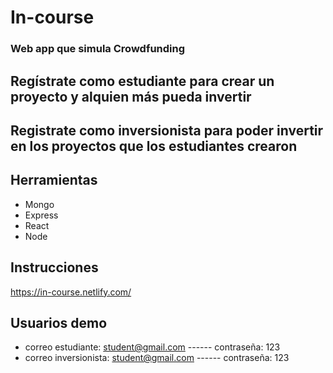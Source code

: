 # In-course
### Web app que simula  Crowdfunding

## Regístrate como  estudiante para crear un proyecto y alquien más pueda invertir 
## Registrate como inversionista para poder invertir en los proyectos que los estudiantes crearon

## Herramientas
* Mongo
* Express
* React
* Node


## Instrucciones
https://in-course.netlify.com/

## Usuarios demo
* correo estudiante: student@gmail.com ------ contraseña: 123
* correo inversionista: student@gmail.com ------ contraseña: 123

